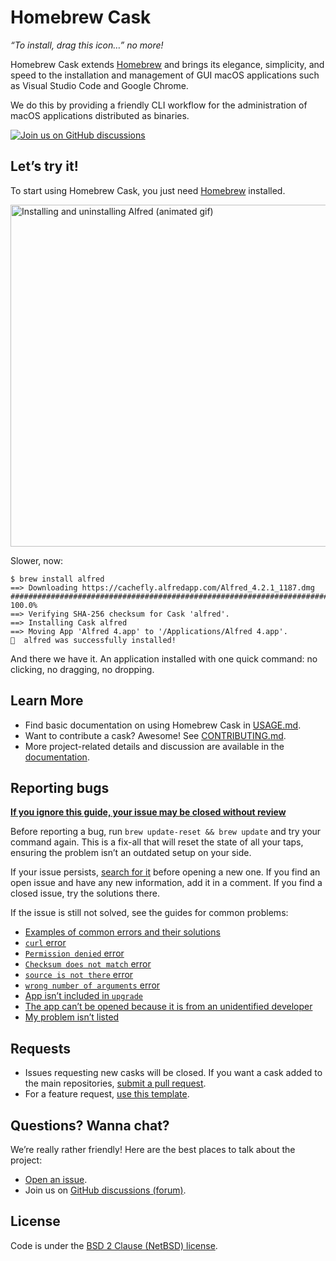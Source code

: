 # Homebrew Cask

_“To install, drag this icon…” no more!_

Homebrew Cask extends [Homebrew](https://brew.sh) and brings its elegance, simplicity, and speed to the installation and management of GUI macOS applications such as Visual Studio Code and Google Chrome.

We do this by providing a friendly CLI workflow for the administration of macOS applications distributed as binaries.

[![Join us on GitHub discussions](https://img.shields.io/badge/github-discussions-informational)](https://github.com/orgs/Homebrew/discussions/categories/casks)

## Let’s try it!

To start using Homebrew Cask, you just need [Homebrew](https://brew.sh) installed.

<img src="https://i.imgur.com/FNNM6WL.gif" width="547" alt="Installing and uninstalling Alfred (animated gif)">

Slower, now:

```console
$ brew install alfred
==> Downloading https://cachefly.alfredapp.com/Alfred_4.2.1_1187.dmg
######################################################################## 100.0%
==> Verifying SHA-256 checksum for Cask 'alfred'.
==> Installing Cask alfred
==> Moving App 'Alfred 4.app' to '/Applications/Alfred 4.app'.
🍺  alfred was successfully installed!
```

And there we have it. An application installed with one quick command: no clicking, no dragging, no dropping.

## Learn More

* Find basic documentation on using Homebrew Cask in [USAGE.md](USAGE.md).
* Want to contribute a cask? Awesome! See [CONTRIBUTING.md](CONTRIBUTING.md).
* More project-related details and discussion are available in the [documentation](https://docs.brew.sh/Adding-Software-to-Homebrew#casks).

## Reporting bugs

[**If you ignore this guide, your issue may be closed without review**](doc/faq/closing_issues_without_review.md)

Before reporting a bug, run `brew update-reset && brew update` and try your command again. This is a fix-all that will reset the state of all your taps, ensuring the problem isn’t an outdated setup on your side.

If your issue persists, [search for it](https://github.com/Homebrew/homebrew-cask/search?type=Issues) before opening a new one. If you find an open issue and have any new information, add it in a comment. If you find a closed issue, try the solutions there.

If the issue is still not solved, see the guides for common problems:

* [Examples of common errors and their solutions](doc/reporting_bugs/error_examples.md)
* [`curl` error](doc/reporting_bugs/error_examples.md#curl-error)
* [`Permission denied` error](doc/reporting_bugs/error_examples.md#permission-denied-error)
* [`Checksum does not match` error](doc/reporting_bugs/error_examples.md#checksum-does-not-match-error)
* [`source is not there` error](doc/reporting_bugs/error_examples.md#source-is-not-there-error)
* [`wrong number of arguments` error](doc/reporting_bugs/error_examples.md#wrong-number-of-arguments-error)
* [App isn’t included in `upgrade`](https://docs.brew.sh/FAQ#why-arent-some-apps-included-during-brew-upgrade)
* [The app can’t be opened because it is from an unidentified developer](https://docs.brew.sh/FAQ#why-cant-i-open-a-mac-app-from-an-unidentified-developer)
* [My problem isn’t listed](https://github.com/Homebrew/homebrew-cask/issues/new?template=01_bug_report.yml)

## Requests

* Issues requesting new casks will be closed. If you want a cask added to the main repositories, [submit a pull request](https://github.com/Homebrew/homebrew-cask/blob/HEAD/CONTRIBUTING.md#adding-a-cask).
* For a feature request, [use this template](https://github.com/Homebrew/brew/issues/new?assignees=&labels=features&projects=&template=feature.yml).

## Questions? Wanna chat?

We’re really rather friendly! Here are the best places to talk about the project:

* [Open an issue](https://github.com/Homebrew/homebrew-cask/issues/new/choose).
* Join us on [GitHub discussions (forum)](https://github.com/orgs/Homebrew/discussions/categories/casks).

## License
Code is under the [BSD 2 Clause (NetBSD) license](LICENSE).
